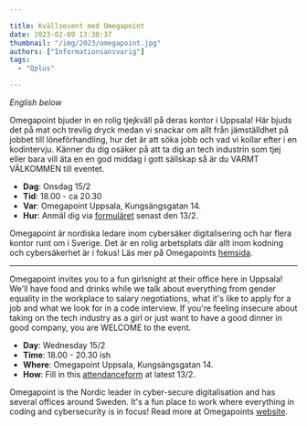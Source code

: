 ```yaml
---

title: Kvällsevent med Omegapoint
date: 2023-02-09 13:30:37
thumbnail: "/img/2023/omegapoint.jpg"
authors: ["Informationsansvarig"]
tags: 
  - "Qplus"

---
```

*English below*

Omegapoint bjuder in en rolig tjejkväll på deras kontor i Uppsala! Här bjuds det på mat och trevlig dryck medan vi snackar om allt från jämställdhet på jobbet till löneförhandling, hur det är att söka jobb och vad vi kollar efter i en kodintervju. Känner du dig osäker på att ta dig an tech industrin som tjej eller bara vill äta en en god middag i gott sällskap så är du VARMT VÄLKOMMEN till eventet.

* **Dag**: Onsdag 15/2
* **Tid**: 18.00 - ca 20.30
* **Var**: Omegapoint Uppsala, Kungsängsgatan 14.
* **Hur**: Anmäl dig via [formuläret]( https://forms.office.com/e/iZF12CyZkX) senast den 13/2.

Omegapoint är nordiska ledare inom cybersäker digitalisering och har flera kontor runt om i Sverige. Det är en rolig arbetsplats där allt inom kodning och cybersäkerhet är i fokus! Läs mer på Omegapoints [hemsida]( https://omegapoint.se).
_____________

Omegapoint invites you to a fun girlsnight at their office here in Uppsala! We'll have food and drinks while we talk about everything from gender equality in the workplace to salary negotiations, what it's like to apply for a job and what we look for in a code interview. If you're feeling insecure about taking on the tech industry as a girl or just want to have a good dinner in good company, you are WELCOME to the event.

* **Day**: Wednesday 15/2
* **Time**: 18.00 - 20.30 ish
* **Where**: Omegapoint Uppsala, Kungsängsgatan 14.
* **How**: Fill in this [attendanceform]( https://forms.office.com/e/iZF12CyZkX) at latest 13/2.

Omegapoint is the Nordic leader in cyber-secure digitalisation and has several offices around Sweden. It's a fun place to work where everything in coding and cybersecurity is in focus! Read more at Omegapoints [website]( https://omegapoint.se).